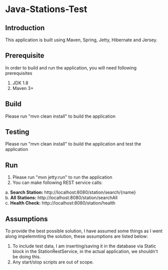 Java-Stations-Test
===================

## Introduction
This application is built using Maven, Spring, Jetty, Hibernate and Jersey.

## Prerequisite
In order to build and run the application, you will need following prerequisites

1. JDK 1.8
2. Maven 3+

## Build
Please run "mvn clean install" to build the application

## Testing
Please run "mvn clean install" to build the application and test the application

## Run
1. Please run "mvn jetty:run" to run the application
2. You can make following REST service calls:

  a. **Search Station:** http://localhost:8080/station/search/{name}  
  b. **All Stations:** http://localhost:8080/station/searchAll  
  c. **Health Check:** http://localhost:8080/station/health

## Assumptions
To provide the best possible solution, I have assumed some things as I went along impelemnting the solution, these assumptions are listed below:

1. To include test data, I am inserting/saving it in the database via Static block in the StationRestService, in the actual application, we shouldn't be doing this.
2. Any start/stop scripts are out of scope.
